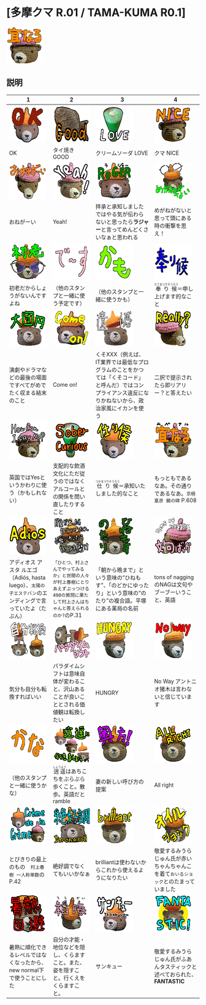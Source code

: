 # [多摩クマ R.01 / TAMA-KUMA R0.1]

![](images\PXL_20240628_100008457_main.png)

## 説明

|1|2|3|4|
|-|-|-|-|
|![1](images\IMG_4334_OK.png)|![](images\PXL_20231208_095949460_good.png)|![](images\PXL_20240623_052110621_LOVE.png)|![](images\PXL_20240628_095956204_nice.png)|
|OK|タイ焼き GOOD|クリームソーダ LOVE|クマ NICE|
|![](images\PXL_20240628_100021899_おねがーい.png)|![](images\PXL_20240628_100118865_yeah3.png)|![](images\IMG_4336_rogrer.png)|![](images\IMG_4347_めがねがない.png)|
|おねがーい|Yeah!|拝承と承知しましたではやる気が伝わらないと思ったら**ラジャー**と言ってめんどくさいなぁと思われる|めがねがないと思って頭にある時の衝撃を思え！|
|![2](images\IMG_4345_初老.png)|![](images\messages_です.png)|![](images\messages_かも.png)|![](images\messages_奉りそろう.png)|
|初老だからしょうがないんですよね|（他のスタンプと一緒に使う予定です）|（他のスタンプと一緒に使うかも）|<ruby>奉り候<rp>（</rp><rt>たてまつりそうろう</rt><rp>）</rp></ruby>＝申し上げます的なこと|
|![](images\IMG_4349_大団円.png)|![](images\IMG_4337_come_on.png)|![](images\IMG_4349_遺憾.png)|![](images\PXL_20240628_100057584_really.png)|
|演劇やドラマなどの最後の場面ですべてがめでたく収まる結末のこと|Come on!|くそXXX（例えば、IT業界では最低なプログラムのことをかつては「くそコード」と呼んだ）ではコンプライアンス違反になりかねないから、政治家風にイカンを使う|二択で提示されたら即リアリー？と答えたい|
|![3](images\PXL_20240628_100118865_how_can_i_say_no.png)|![](images\PXL_20240623_052110621_sober_curious.png)|![](images\IMG_4334_仕り候.png)|![](images\PXL_20240628_100008457_宜なる.png)|
|英国ではYesというかわりに使う（かもしれない）|支配的な飲酒文化にただ従うのではなくアルコールとの関係を問い直したりすること|<ruby>仕り候<rp>（</rp><rt>つかまつりそうろう</rt><rp>）</rp></ruby>＝承知いたしました的なこと|もっともであるなあ。その通りであるなあ。`京極夏彦 鵺の碑` P.608|
|![](images\IMG_4348_adios.png)|![](images\IMG_4342_腹が立ったら自分にあたれ.png)|![](images\IMG_4342_ひねもすのたり.png)|![](images\PXL_20240628_100057584_文句ばっか.png)|
|アディオス アスタ ルエゴ（Adiós, hasta luego）、`太陽の子エステバン`のエンディングで言っていたよ（たぶん）|`「ひとつ、村上さんでやってみるか」と世間の人々が村上春樹にとりあえずぶっつける490の質問に果たして村上さんはちゃんと答えられるのか?`のP.31|「朝から晩まで」という意味の“ひねもす”、「のどかにゆったり」という意味の“のたり”の複合語。平塚にある薬局の名前|tons of naggingのNAGは文句やブーブーいうこと、英語|
|![4](images\IMG_4343_自分転換.png)|![](images\IMG_4343_パラダイムシフト.png)|![](images\IMG_4338_hungry.png)|![](images\IMG_4338_no_way.png)|
|気分も自分も転換すればいい|パラダイムシフトは意味自体が変わること、沢山あることが良いこととされる価値観は転換したい|HUNGRY|No Way アントニオ猪木は言わないと信じています|
|![](images\messages_かな.png)|![](images\3_kumas_逍遥.png)|![](images\IMG_4340_奥方.png)|![](images\IMG_4340_all_right.png)|
|（他のスタンプと一緒に使うかな）|<ruby>逍遥<rp>（</rp><rt>しょうよう</rt><rp>）</rp></ruby>はあちこちをぶらぶら歩くこと。散歩。英語だとramble|妻の新しい呼び方の提案|All right|
|![5](images\3_kumas_Crème_de_la_crème.png)|![](images\IMG_4349_絶好調.png)|![](images\IMG_4342_brilliant.png)|![](images\IMG_4347_オイルショック.png)|
|とびきりの最上のもの　`村上春樹 一人称単数`のP.42|絶好調でなくてもいいかなぁ|brilliantは使わないからこれから使えるようになりたい|敬愛するみうらじゅん氏が赤いちゃんちゃんこを着て`おいるショック`とのたまっていました|
|![](images\IMG_4339_暑熱回避.png)|![](images\IMG_4341_韜晦.png)|![](images\IMG_4337_サンキュー.png)|![](images\IMG_4339_FANTASTIC.png)|
|暑熱に順化できるレベルではなくなったから、new normal下で使うことにした|自分の才能・地位などを隠し、くらますこと。また、姿を隠すこと。行くえをくらますこと。|サンキュー|敬愛するみうらじゅん氏がふあんタスティックと述べておられた、**FANTASTIC**|
